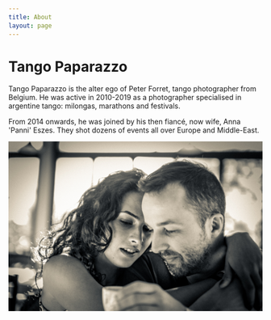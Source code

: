```yaml
---
title: About
layout: page
---
```


# Tango Paparazzo

Tango Paparazzo is the alter ego of Peter Forret, tango photographer from Belgium. 
He was active in 2010-2019 as a photographer specialised in argentine tango: milongas, marathons and festivals.

From 2014 onwards, he was joined by his then fiancé, now wife, Anna 'Panni' Eszes.
They shot dozens of events all over Europe and Middle-East.

![](/public/tangopaparazzi.jpg)